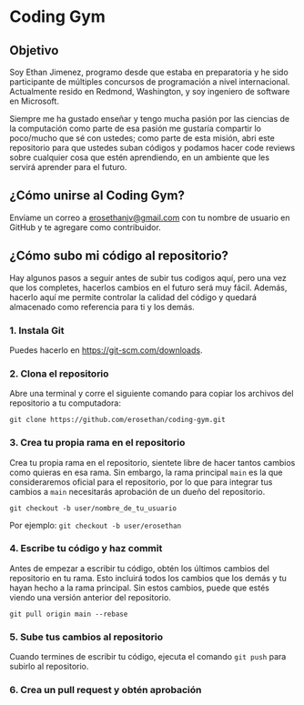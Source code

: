 # Coding Gym

## Objetivo

Soy Ethan Jimenez, programo desde que estaba en preparatoria y he sido participante de múltiples concursos de programación a nivel internacional. Actualmente resido en Redmond, Washington, y soy ingeniero de software en Microsoft.

Siempre me ha gustado enseñar y tengo mucha pasión por las ciencias de la computación como parte de esa pasión me gustaría compartir lo poco/mucho que sé con ustedes; como parte de esta misión, abri este repositorio para que ustedes suban códigos y podamos hacer code reviews sobre cualquier cosa que estén aprendiendo, en un ambiente que les servirá aprender para el futuro.

## ¿Cómo unirse al Coding Gym?

Envíame un correo a erosethanjv@gmail.com con tu nombre de usuario en GitHub y te agregare como contribuidor.

## ¿Cómo subo mi código al repositorio?

Hay algunos pasos a seguir antes de subir tus codigos aquí, pero una vez que los completes, hacerlos cambios en el futuro será muy fácil. Además, hacerlo aquí me permite controlar la calidad del código y quedará almacenado como referencia para ti y los demás.

### 1. Instala Git

Puedes hacerlo en https://git-scm.com/downloads.

### 2. Clona el repositorio

Abre una terminal y corre el siguiente comando para copiar los archivos del repositorio a tu computadora:

`git clone https://github.com/erosethan/coding-gym.git`

### 3. Crea tu propia rama en el repositorio

Crea tu propia rama en el repositorio, sientete libre de hacer tantos cambios como quieras en esa rama. Sin embargo, la rama principal `main` es la que consideraremos oficial para el repositorio, por lo que para integrar tus cambios a `main` necesitarás aprobación de un dueño del repositorio.

`git checkout -b user/nombre_de_tu_usuario`

Por ejemplo: `git checkout -b user/erosethan`

### 4. Escribe tu código y haz commit

Antes de empezar a escribir tu código, obtén los últimos cambios del repositorio en tu rama. Esto incluirá todos los cambios que los demás y tu hayan hecho a la rama principal. Sin estos cambios, puede que estés viendo una versión anterior del repositorio.

`git pull origin main --rebase`

### 5. Sube tus cambios al repositorio

Cuando termines de escribir tu código, ejecuta el comando `git push` para subirlo al repositorio.

### 6. Crea un pull request y obtén aprobación

